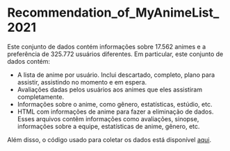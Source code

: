 # Recommendation_of_MyAnimeList_2021

Este conjunto de dados contém informações sobre 17.562 animes e a preferência de 325.772 usuários diferentes. Em particular, este conjunto de dados contém:

* A lista de anime por usuário. Inclui descartado, completo, plano para assistir, assistindo no momento e em espera.
* Avaliações dadas pelos usuários aos animes que eles assistiram completamente.
* Informações sobre o anime, como gênero, estatísticas, estúdio, etc.
* HTML com informações de anime para fazer a eliminação de dados. Esses arquivos contêm informações como avaliações, sinopse, informações sobre a equipe, estatísticas de anime, gênero, etc.


Além disso, o código usado para coletar os dados está disponível [aqui](https://github.com/Hernan4444/MyAnimeList-Databa).
